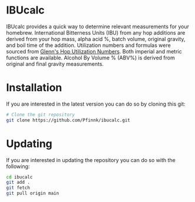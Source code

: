 # IBUcalc

IBUcalc provides a quick way to determine relevant measurements for your homebrew. International Bitterness Units (IBU) from any hop additions are derived from your hop mass, alpha acid %, batch volume, original gravity, and boil time of the addition. Utilization numbers and formulas were sourced from [Glenn's Hop Utilization Numbers](https://realbeer.com/hops/research.html). Both imperial and metric functions are available. Alcohol By Volume % (ABV%) is derived from original and final gravity measurements.

# Installation

If you are interested in the latest version you can do so by cloning this git:
```bash
# Clone the git repository
git clone https://github.com/Pfinnk/ibucalc.git
```

# Updating

If you are interested in updating the repository you can do so with the following:
```bash
cd ibucalc
git add .
git fetch
git pull origin main
```
